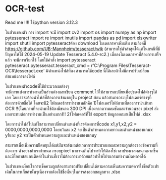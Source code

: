 # OCR-test
Read me !!!!
ใช้python version 3.12.3

ในส่วนของตัว การ import จะมี
import cv2
import os
import numpy as np
import pytesseract
import re
import imutils
import pandas as pd
import xlsxwriter
import shutil
import pytesseractต้อง download โมเดลภาษาเพิ่มเติม ตามลิงค์นี้ https://github.com/UB-Mannheim/tesseract/wik
(สามารถใช่ตัวล่าสุดได้แต่ในกรณีที่มีปัญหาให้ใช่้ 2024-05-19 Update Tesseract 5.4.0-rc2.)
เมื่อลงโมเดลภาษาที่ต้องการเสร็จแล้ว
จะมีการเรียกใช้ โดยใช้คำสั่ง
import pytesseract
pytesseract.pytesseract.tesseract_cmd = r'C:\Program Files\Tesseract-OCR\tesseract.exe'
#ตำแหน่งไฟล์ที่ลง สามารถใช้code นี้ได้เลยถ้าไม่มีการปรับเปลี่ยนตำแหน่งการลงไฟล์

ในส่วนของตัวcodeที่ใช้ประมวลผลต่างๆ  
จะมีการแบ่งการทำงานเป็นส่วนต่างและเขียน  comment ไว้ให้สามารถเปลี่ยนที่อยุ่ของไฟล์ต่างๆได้เลย โดยเราจะต้องนำไฟล์ที่ต้องการเข้ามาอยู่ใน project ก่อน แล้วสามารถระบุโฟลเดอร์ต่างๆที่ต้องการด้วยชื่อได้
โดยจะมี2 โฟลเดอร์การทำงานหลักคือ 
1)โฟลเดอร์ไฟล์ภาพที่ตองการนำเข้ามา OCR !!(โดยภาพที่จะนำมาใช้ต้องมีขนาด 300 DPI เนื่องจากความคมชัดและจำนวนของ pixel	ส่งผลกระทบต่อการทำงานเป็นอย่างมาก)!!
2)โฟลเดอร์ที่ใช้ export ข้อมูลออกมาเป็นไฟล์ .xlsx

โดยการนำไฟล์ไปแก้ไขสามารถเปลี่ยนตำแหน่งที่เราต้องการที่code 
x1,y1,x2,y2 = 0000,0000,0000,0000
โดยx1และ x2 จะเป็นตัวกำหนดความยาวและตำแหน่งของแกนx
y1และ y2 จะเป็นตัวกำหนดความสูงและตำแหน่งของแกนy



สามารถเพื่อเพิ่มความยืดหยุนได้แต่มันจะส่งผลต่อเวลาการประมวลผลและความถูกต้องของข้อความที่ต้องการ
ตัวอย่างถ้าเรากำหนด กรอบpixel มากจนเกินไปจะทำให้ต้องใช่เวลาประมวลผลนานมากขึ้นและมีโอกาสสแกนติดคำในส่วนที่เราไม่ต้องการมาด้วยแล้วทำให้โปรแกรมทำงานผิดพลาดได้

ในส่วนของเงื่อนไขการเช็คควมถูกต้องสามารถปรับเปลี่ยนได้ตามความเห็นสมควรแต่ควรใช่ชื่อตัวแปรเดิมในการเก็ยค่านั้นๆเนื่องจากต้องใช้ชื่อนั้นๆในการส่งออกขอมูลทาง .xlsx
